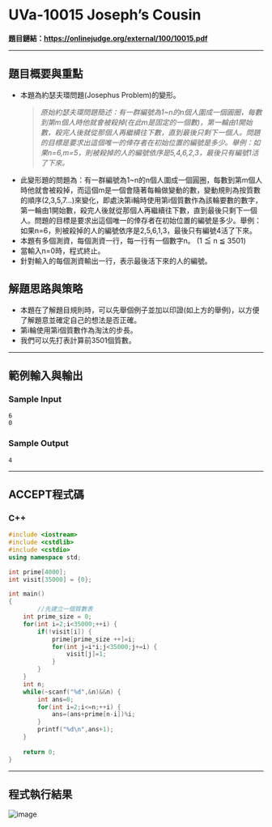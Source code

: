# UVa-10015 Joseph’s Cousin #

**題目鏈結：https://onlinejudge.org/external/100/10015.pdf**

---

## 題目概要與重點 ##
* 本題為約瑟夫環問題(Josephus Problem)的變形。
  > *原始約瑟夫環問題簡述：有一群編號為1~n的n個人圍成一個圓圈，每數到第m個人時他就會被殺掉(在此m是固定的一個數)，第一輪由1開始數，殺完人後就從那個人再繼續往下數，直到最後只剩下一個人。問題的目標是要求出這個唯一的倖存者在初始位置的編號是多少。舉例：如果n=6,m=5，則被殺掉的人的編號依序是5,4,6,2,3，最後只有編號1活了下來。*
* 此變形題的問題為：有一群編號為1~n的n個人圍成一個圓圈，每數到第m個人時他就會被殺掉，而這個m是一個會隨著每輪做變動的數，變動規則為按質數的順序(2,3,5,7…)來變化，即處決第i輪時使用第i個質數作為該輪要數的數字，第一輪由1開始數，殺完人後就從那個人再繼續往下數，直到最後只剩下一個人。問題的目標是要求出這個唯一的倖存者在初始位置的編號是多少。舉例：如果n=6，則被殺掉的人的編號依序是2,5,6,1,3，最後只有編號4活了下來。
* 本題有多個測資，每個測資一行，每一行有一個數字n。 (1 ≦ n ≦ 3501)
* 當輸入n=0時，程式終止。
* 針對輸入的每個測資輸出一行，表示最後活下來的人的編號。

## 解題思路與策略 ##
* 本題在了解題目規則時，可以先舉個例子並加以印證(如上方的舉例)，以方便了解題意並確定自己的想法是否正確。
* 第i輪使用第i個質數作為淘汰的步長。
* 我們可以先打表計算前3501個質數。

---

## 範例輸入與輸出 ##
### Sample Input ###
```
6
0
```
### Sample Output ###
```
4
```
---

## ACCEPT程式碼 ##

### C++ ###

```c++
#include <iostream>
#include <cstdlib>
#include <cstdio>
using namespace std;

int prime[4000];
int visit[35000] = {0};

int main()
{
        //先建立一個質數表
	int prime_size = 0;
	for(int i=2;i<35000;++i) {
		if(!visit[i]) {
			prime[prime_size ++]=i;
			for(int j=i*i;j<35000;j+=i) {
				visit[j]=1;
			}
		}
	}
	int n;
	while(~scanf("%d",&n)&&n) {
		int ans=0;
		for(int i=2;i<=n;++i) {
			ans=(ans+prime[n-i])%i;
		}
		printf("%d\n",ans+1);
	}
	
	return 0;
}
```

---

## 程式執行結果 ##
![image](https://user-images.githubusercontent.com/100191575/172105630-e1030dc3-a1c6-4507-94d6-cb8a9e83d18f.png)


